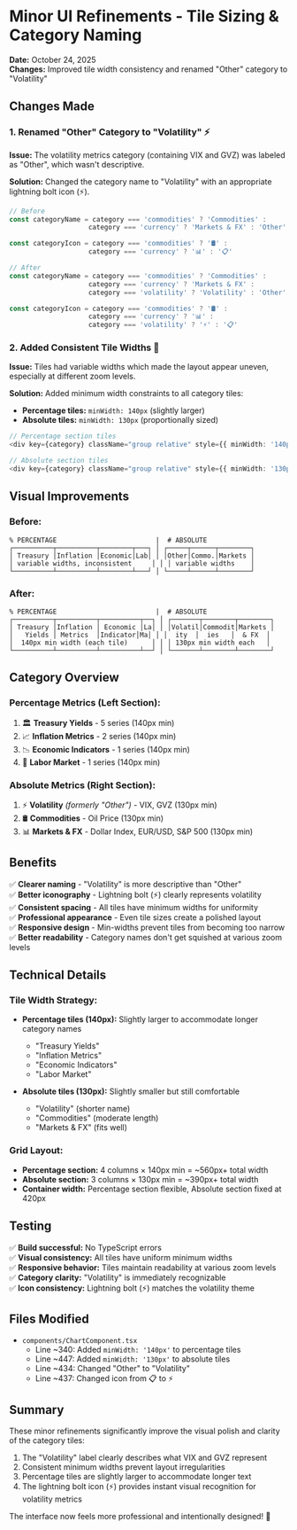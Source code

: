 # Minor UI Refinements - Tile Sizing & Category Naming

**Date:** October 24, 2025  
**Changes:** Improved tile width consistency and renamed "Other" category to "Volatility"

## Changes Made

### 1. Renamed "Other" Category to "Volatility" ⚡

**Issue:** The volatility metrics category (containing VIX and GVZ) was labeled as "Other", which wasn't descriptive.

**Solution:** Changed the category name to "Volatility" with an appropriate lightning bolt icon (⚡).

```typescript
// Before
const categoryName = category === 'commodities' ? 'Commodities' :
                    category === 'currency' ? 'Markets & FX' : 'Other'

const categoryIcon = category === 'commodities' ? '🛢️' :
                    category === 'currency' ? '📊' : '📋'

// After
const categoryName = category === 'commodities' ? 'Commodities' :
                    category === 'currency' ? 'Markets & FX' : 
                    category === 'volatility' ? 'Volatility' : 'Other'

const categoryIcon = category === 'commodities' ? '🛢️' :
                    category === 'currency' ? '📊' : 
                    category === 'volatility' ? '⚡' : '📋'
```

### 2. Added Consistent Tile Widths 📏

**Issue:** Tiles had variable widths which made the layout appear uneven, especially at different zoom levels.

**Solution:** Added minimum width constraints to all category tiles:
- **Percentage tiles:** `minWidth: 140px` (slightly larger)
- **Absolute tiles:** `minWidth: 130px` (proportionally sized)

```typescript
// Percentage section tiles
<div key={category} className="group relative" style={{ minWidth: '140px' }}>

// Absolute section tiles  
<div key={category} className="group relative" style={{ minWidth: '130px' }}>
```

## Visual Improvements

### Before:
```
% PERCENTAGE                         |  # ABSOLUTE
┌──────────┬──────────┬────────┬───┐ │ ┌─────┬──────┬────────┐
│ Treasury │Inflation │Economic│Lab│ │ │Other│Commo.│Markets │
│ variable widths, inconsistent     │ │ │ variable widths    │
└──────────┴──────────┴────────┴───┘ │ └─────┴──────┴────────┘
```

### After:
```
% PERCENTAGE                         |  # ABSOLUTE
┌──────────┬──────────┬──────────┬──┐ │ ┌───────┬────────┬────────┐
│ Treasury │Inflation │ Economic │La│ │ │Volatil│Commodit│Markets │
│   Yields │ Metrics  │Indicator│Ma│ │ │  ity  │  ies   │  & FX  │
│  140px min width (each tile)      │ │ │ 130px min width each   │
└──────────┴──────────┴──────────┴──┘ │ └───────┴────────┴────────┘
```

## Category Overview

### Percentage Metrics (Left Section):
1. 🏛️ **Treasury Yields** - 5 series (140px min)
2. 📈 **Inflation Metrics** - 2 series (140px min)
3. 📉 **Economic Indicators** - 1 series (140px min)
4. 👥 **Labor Market** - 1 series (140px min)

### Absolute Metrics (Right Section):
1. ⚡ **Volatility** *(formerly "Other")* - VIX, GVZ (130px min)
2. 🛢️ **Commodities** - Oil Price (130px min)
3. 📊 **Markets & FX** - Dollar Index, EUR/USD, S&P 500 (130px min)

## Benefits

✅ **Clearer naming** - "Volatility" is more descriptive than "Other"  
✅ **Better iconography** - Lightning bolt (⚡) clearly represents volatility  
✅ **Consistent spacing** - All tiles have minimum widths for uniformity  
✅ **Professional appearance** - Even tile sizes create a polished layout  
✅ **Responsive design** - Min-widths prevent tiles from becoming too narrow  
✅ **Better readability** - Category names don't get squished at various zoom levels  

## Technical Details

### Tile Width Strategy:
- **Percentage tiles (140px):** Slightly larger to accommodate longer category names
  - "Treasury Yields" 
  - "Inflation Metrics"
  - "Economic Indicators"
  - "Labor Market"

- **Absolute tiles (130px):** Slightly smaller but still comfortable
  - "Volatility" (shorter name)
  - "Commodities" (moderate length)
  - "Markets & FX" (fits well)

### Grid Layout:
- **Percentage section:** 4 columns × 140px min = ~560px+ total width
- **Absolute section:** 3 columns × 130px min = ~390px+ total width
- **Container width:** Percentage section flexible, Absolute section fixed at 420px

## Testing

✅ **Build successful:** No TypeScript errors  
✅ **Visual consistency:** All tiles have uniform minimum widths  
✅ **Responsive behavior:** Tiles maintain readability at various zoom levels  
✅ **Category clarity:** "Volatility" is immediately recognizable  
✅ **Icon consistency:** Lightning bolt (⚡) matches the volatility theme  

## Files Modified

- `components/ChartComponent.tsx`
  - Line ~340: Added `minWidth: '140px'` to percentage tiles
  - Line ~447: Added `minWidth: '130px'` to absolute tiles
  - Line ~434: Changed "Other" to "Volatility"
  - Line ~437: Changed icon from 📋 to ⚡

## Summary

These minor refinements significantly improve the visual polish and clarity of the category tiles:
1. The "Volatility" label clearly describes what VIX and GVZ represent
2. Consistent minimum widths prevent layout irregularities
3. Percentage tiles are slightly larger to accommodate longer text
4. The lightning bolt icon (⚡) provides instant visual recognition for volatility metrics

The interface now feels more professional and intentionally designed! 🎨
